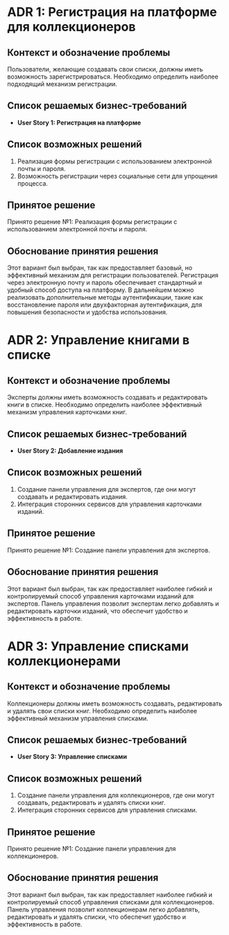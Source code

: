 # ADR 1: Регистрация на платформе для коллекционеров

## Контекст и обозначение проблемы

Пользователи, желающие создавать свои списки, должны иметь возможность зарегистрироваться. Необходимо
определить наиболее подходящий механизм регистрации.

## Список решаемых бизнес-требований

- **User Story 1: Регистрация на платформе**

## Список возможных решений

1. Реализация формы регистрации с использованием электронной почты и пароля.
2. Возможность регистрации через социальные сети для упрощения процесса.

## Принятое решение

Принято решение №1: Реализация формы регистрации с использованием электронной почты и пароля.

## Обоснование принятия решения

Этот вариант был выбран, так как предоставляет базовый, но эффективный механизм для регистрации пользователей.
Регистрация через электронную почту и пароль обеспечивает стандартный и удобный способ доступа на платформу. В
дальнейшем можно реализовать дополнительные методы аутентификации, такие как восстановление пароля или двухфакторная
аутентификация, для повышения безопасности и удобства использования.

# ADR 2: Управление книгами в списке

## Контекст и обозначение проблемы

Эксперты должны иметь возможность создавать и редактировать книги в списке.
Необходимо определить наиболее эффективный механизм управления карточками книг.

## Список решаемых бизнес-требований

- **User Story 2: Добавление издания**

## Список возможных решений

1. Создание панели управления для экспертов, где они могут создавать и редактировать издания.
2. Интеграция сторонних сервисов для управления карточками изданий.

## Принятое решение

Принято решение №1: Создание панели управления для экспертов.

## Обоснование принятия решения

Этот вариант был выбран, так как предоставляет наиболее гибкий и контролируемый способ управления карточками изданий для экспертов. Панель управления позволит экспертам легко добавлять и редактировать карточки изданий, что обеспечит удобство и эффективность в работе.

# ADR 3: Управление списками коллекционерами

## Контекст и обозначение проблемы

Коллекционеры должны иметь возможность создавать, редактировать и удалять свои списки книг.
Необходимо определить наиболее эффективный механизм управления списками.

## Список решаемых бизнес-требований

- **User Story 3: Управление списками**

## Список возможных решений

1. Создание панели управления для коллекционеров, где они могут создавать, редактировать и удалять списки книг.
2. Интеграция сторонних сервисов для управления списками.

## Принятое решение

Принято решение №1: Создание панели управления для коллекционеров.

## Обоснование принятия решения

Этот вариант был выбран, так как предоставляет наиболее гибкий и контролируемый способ управления списками для коллекционеров. Панель управления позволит коллекционерам легко добавлять, редактировать и удалять списки, что обеспечит удобство и эффективность в работе.